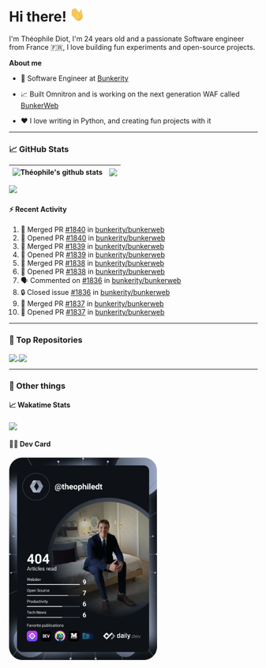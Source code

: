 # Hi there! <img src="./wave.gif" width="30px" height="30px" />

I'm Théophile Diot, I'm 24 years old and a passionate Software engineer from France 🇫🇷, I love building fun experiments and open-source projects.

**About me**

- 💼 Software Engineer at [Bunkerity](https://www.bunkerity.com/)

- 📈 Built Omnitron and is working on the next generation WAF called [BunkerWeb](https://www.bunkerweb.io)

- ❤️ I love writing in Python, and creating fun projects with it

---

### 📈 GitHub Stats

| <img align="center" src="https://github-readme-stats.vercel.app/api?username=TheophileDiot&show_icons=true&include_all_commits=true&theme=algolia&hide_border=true&rank_icon=github" alt="Théophile's github stats" /> | <img align="center" src="https://github-readme-stats.vercel.app/api/top-langs/?username=TheophileDiot&layout=compact&theme=algolia&hide_border=true" /> |
| ---------------------------------------------------------------------------------------------------------------------------------------------------------------------------------------------------------------------- | ------------------------------------------------------------------------------------------------------------------------------------------------------- |

![](https://github-readme-activity-graph.vercel.app/graph?username=TheophileDiot&theme=tokyo-night)

#### :zap: Recent Activity

<!--START_SECTION:activity-->
1. 🎉 Merged PR [#1840](https://github.com/bunkerity/bunkerweb/pull/1840) in [bunkerity/bunkerweb](https://github.com/bunkerity/bunkerweb)
2. 💪 Opened PR [#1840](https://github.com/bunkerity/bunkerweb/pull/1840) in [bunkerity/bunkerweb](https://github.com/bunkerity/bunkerweb)
3. 🎉 Merged PR [#1839](https://github.com/bunkerity/bunkerweb/pull/1839) in [bunkerity/bunkerweb](https://github.com/bunkerity/bunkerweb)
4. 💪 Opened PR [#1839](https://github.com/bunkerity/bunkerweb/pull/1839) in [bunkerity/bunkerweb](https://github.com/bunkerity/bunkerweb)
5. 🎉 Merged PR [#1838](https://github.com/bunkerity/bunkerweb/pull/1838) in [bunkerity/bunkerweb](https://github.com/bunkerity/bunkerweb)
6. 💪 Opened PR [#1838](https://github.com/bunkerity/bunkerweb/pull/1838) in [bunkerity/bunkerweb](https://github.com/bunkerity/bunkerweb)
7. 🗣 Commented on [#1836](https://github.com/bunkerity/bunkerweb/issues/1836#issuecomment-2565352204) in [bunkerity/bunkerweb](https://github.com/bunkerity/bunkerweb)
8. 🔒 Closed issue [#1836](https://github.com/bunkerity/bunkerweb/issues/1836) in [bunkerity/bunkerweb](https://github.com/bunkerity/bunkerweb)
9. 🎉 Merged PR [#1837](https://github.com/bunkerity/bunkerweb/pull/1837) in [bunkerity/bunkerweb](https://github.com/bunkerity/bunkerweb)
10. 💪 Opened PR [#1837](https://github.com/bunkerity/bunkerweb/pull/1837) in [bunkerity/bunkerweb](https://github.com/bunkerity/bunkerweb)
<!--END_SECTION:activity-->

---

### 🔧 Top Repositories

<a href="https://github.com/bunkerity/bunkerweb">
  <img align="center" src="https://github-readme-stats.vercel.app/api/pin/?username=Bunkerity&repo=bunkerweb&theme=algolia" />
</a>
<a href="https://github.com/TheophileDiot/Omnitron">
  <img align="center" src="https://github-readme-stats.vercel.app/api/pin/?username=TheophileDiot&repo=Omnitron&theme=algolia" />
</a>

---

### 🎉 Other things

#### 📈 Wakatime Stats

<a href="https://wakatime.com/@theophile_bunkerity">
  <img align="center" src="https://github-readme-stats.vercel.app/api/wakatime?username=3aa5ce41-c253-43d9-8441-a721e446a45f&layout=compact&theme=algolia" />
</a>

#### 👨‍💻 Dev Card

<a href="https://app.daily.dev/TheophileDt">
  <img src="./devcard.svg" width="300" alt="Théophile Diot's Dev Card"/>
</a>
